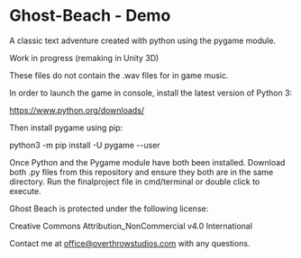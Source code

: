 # Ghost-Beach - Demo
A classic text adventure created with python using the pygame module.

Work in progress (remaking in Unity 3D) 

These files do not contain the .wav files for in game music.

In order to launch the game in console, install the latest version of Python 3:

https://www.python.org/downloads/

Then install pygame using pip:

python3 -m pip install -U pygame --user

Once Python and the Pygame module have both been installed. 
Download both .py files from this repository and ensure they both are in the same directory.
Run the finalproject file in cmd/terminal or double click to execute.


Ghost Beach is protected under the following license:

Creative Commons Attribution_NonCommercial v4.0 International


Contact me at office@overthrowstudios.com with any questions. 
